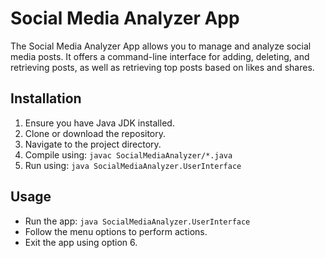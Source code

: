 # Social Media Analyzer App

The Social Media Analyzer App allows you to manage and analyze social media posts. It offers a command-line interface for adding, deleting, and retrieving posts, as well as retrieving top posts based on likes and shares.

## Installation

1. Ensure you have Java JDK installed.
2. Clone or download the repository.
3. Navigate to the project directory.
4. Compile using: `javac SocialMediaAnalyzer/*.java`
5. Run using: `java SocialMediaAnalyzer.UserInterface`

## Usage

- Run the app: `java SocialMediaAnalyzer.UserInterface`
- Follow the menu options to perform actions.
- Exit the app using option 6.
